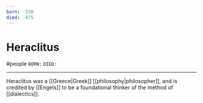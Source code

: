 ```yaml
---
born: -538
died: -475
---
```

# Heraclitus
#people 
`BORN:`
`DIED:`

---
Heraclitus was a [[Greece|Greek]] [[philosophy|philosopher]], and is credited by [[Engels]] to be a foundational thinker of the method of [[dialectics]]. 